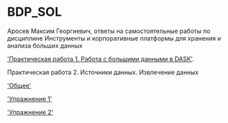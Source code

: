 # BDP_SOL
Аросев Максим Георгиевич, ответы на самостоятельные работы по дисциплине Инструменты и корпоративные платформы для хранения и анализа больших данных

['Практическая работа 1. Работа с большими данными в DASK'](https://github.com/ArosevMaxim/BDP_SOL/blob/main/%D0%9F%D0%A0_1_%D0%A0%D0%B0%D0%B1%D0%BE%D1%82%D0%B0_%D1%81_%D0%B1%D0%BE%D0%BB%D1%8C%D1%88%D0%B8%D0%BC%D0%B8_%D0%B4%D0%B0%D0%BD%D0%BD%D1%8B%D0%BC%D0%B8.ipynb).

Практическая работа 2. Источники данных. Извлечение данных

['Общее'](https://github.com/ArosevMaxim/BDP_SOL/blob/main/%D0%9F%D0%A0_2_%D0%BE%D0%B1%D1%89%D0%B5%D0%B5_%D0%90%D1%80%D0%BE%D1%81%D0%B5%D0%B2_%D0%9C%D0%B0%D0%BA%D1%81%D0%B8%D0%BC_%D0%93%D0%B5%D0%BE%D1%80%D0%B3%D0%B8%D0%B5%D0%B2%D0%B8%D1%87.ipynb)

['Упражнение 1'](https://github.com/ArosevMaxim/BDP_SOL/blob/main/%D0%9F%D0%A0_2_%D1%83%D0%BF%D1%80_1_%D0%90%D1%80%D0%BE%D1%81%D0%B5%D0%B2_%D0%9C%D0%B0%D0%BA%D1%81%D0%B8%D0%BC_%D0%93%D0%B5%D0%BE%D1%80%D0%B3%D0%B8%D0%B5%D0%B2%D0%B8%D1%87.ipynb)

['Упражнение 2'](https://github.com/ArosevMaxim/BDP_SOL/blob/main/%D0%9F%D0%A0_2_%D1%83%D0%BF%D1%80_2_%D0%90%D1%80%D0%BE%D1%81%D0%B5%D0%B2_%D0%9C%D0%B0%D0%BA%D1%81%D0%B8%D0%BC_%D0%93%D0%B5%D0%BE%D1%80%D0%B3%D0%B8%D0%B5%D0%B2%D0%B8%D1%87.ipynb)

